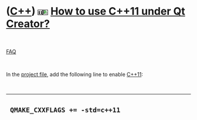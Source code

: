 



 

 

 

 

 

([C++](Cpp.md)) ![C++11](PicCpp11.png)![Qt Creator](PicQtCreator.png) [How to use C++11 under Qt Creator?](CppQtCpp11.md)
===========================================================================================================================

 

[FAQ](CppQtFaq.md)

 

In the [project file](CppQtProjectFile.md), add the following line to
enable [C++11](Cpp11.md):

 

  ---------------------------------
  ` QMAKE_CXXFLAGS += -std=c++11`
  ---------------------------------

 

 

 

 

 





 



